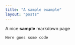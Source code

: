```yaml
---
title: "A sample example"
layout: "posts"
---
```


A nice **sample** markdown page

    Here goes some code

